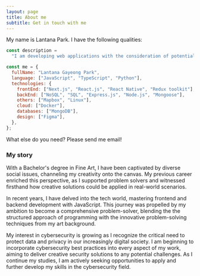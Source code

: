 ```yaml
---
layout: page
title: About me
subtitle: Get in touch with me
---
```


My name is Lantana Park. I have the following qualities:

```javascript
const description =
  "I am developing web applications with the consideration of potential threats.";

const me = {
  fullName: "Lantana Gayeong Park",
  language: ["JavaScript", "TypeScript", "Python"],
  technologies: {
    frontEnd: ["Next.js", "React.js", "React Native", "Redux toolkit"],
    backEnd: ["NoSQL", "SQL", "Express.js", "Node.js", "Mongoose"],
    others: ["Mapbox", "Linux"],
    cloud: ["Docker"],
    databases: ["MongoDB"],
    design: ["Figma"],
  },
};
```

What else do you need? Please send me email!

### My story

With a Bachelor's degree in Fine Art, I have been captivated by diverse social issues, channeling my creativity onto the canvas. My previous career enriched this perspective, as I supported problem solvers and witnessed firsthand how creative solutions could be applied in real-world scenarios.

In recent years, I have delved into the tech world, mastering frontend and backend development with JavaScript. This journey was propelled by my ambition to become a comprehensive problem-solver, blending the the structured approach of programming with the innovative problem-solving techniques from my art background.

My interest in cybersecurity is growing as I recognize the critical need to protect data and privacy in our increasingly digital society. I am beginning to incorporate cybersecurity best practices into every aspect of my work, aiming to deliver creative security solutions to any potential challenges. As I continue my studies, I am actively seeking opportunities to apply and further develop my skills in the cybersecurity field.

